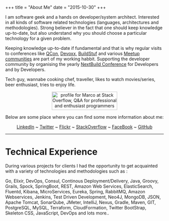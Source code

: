 +++
title = "About Me"
date = "2015-10-30"
+++

I am software geek and a hands on developer/system architect. Interested in all kinds of software related technologies (languages, architectures and methodologies). Strong believer in the fact that one should keep knowledge up-to-date, but also understand why you should choose a particular technology for a given problem.

Keeping knowledge up-to-date if fundamental and that is why regular visits to conferences like
[QCon](http://www.qconferences.com/), [Devoxx](https://www.devoxx.com/), [BuildStuf](http://www.buildstuff.lt/) and various [Meetup communities](https://www.meetup.com/) are part of my working habbit. Supporting the developer community by organising the yearly [NextBuild Conference](http://www.nextbuild.nl) for Developers and by Developers.

Tech guy, wannabe cooking chef, traveller, likes to watch movies/series, beer enthusiast, tries to enjoy life.

<p style="text-align: center;">
<a href="http://stackoverflow.com/users/185432/marco">
<img src="http://stackoverflow.com/users/flair/185432.png" width="208" height="58" alt="profile for Marco at Stack Overflow, Q&amp;A for professional and enthusiast programmers" title="profile for Marco at Stack Overflow, Q&amp;A for professional and enthusiast programmers">
</a></p>

<center>
Below are some place where you can find some more information about me:

[LinkedIn](https://www.linkedin.com/in/marcopas) ~ [Twitter](https://twitter.com/marcopas) ~ [Flickr](https://www.flickr.com/photos/marcopas/) ~ [StackOverflow](http://stackoverflow.com/users/185432/marco) ~  [FaceBook](https://www.facebook.com/marco.pasopas) ~ [GitHub](https://github.com/mpas)
</center>

---

# Technical Experience

During various projects for clients I had the opportunity to get acquainted
with a variety of technologies and methodologies such as :

Go, Elixir, DevOps, Consul, Continous Deployment/Delivery, Java, Groovy, Grails, Spock, SpringBoot, REST, Amazon Web Services, ElasticSearch, Fluentd, Kibana, MicroServices, Eureka, Spring, RabbitMQ, Amazon Webservices, Jenkins, Test Driven Development, Neo4J, MongoDB, JSON, Apache Tomcat, SonarQube, JMeter, IntelliJ, Nexus, Gradle, Maven, GIT, PostgreSQL, MySQL, Terraform, CloudFormation, Twitter BootStrap, Skeleton CSS, JavaScript, DevOps and lots more..
